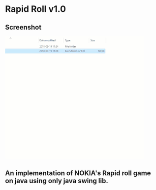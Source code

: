# Rapid Roll v1.0

## Screenshot

<img src="./demo/demo.gif" height="400" />

## An implementation of NOKIA's Rapid roll game on java using only java swing lib.
